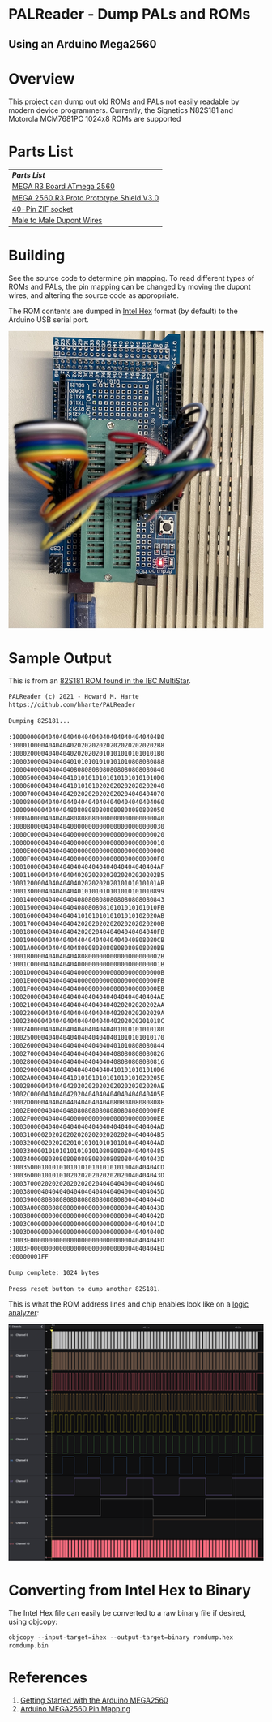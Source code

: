 # PALReader - Dump PALs and ROMs


## Using an Arduino Mega2560


# Overview

This project can dump out old ROMs and PALs not easily readable by modern device programmers.  Currently, the Signetics N82S181 and Motorola MCM7681PC 1024x8 ROMs are supported


# Parts List


<table>
  <tr>
   <td><strong><em>Parts List</em></strong>
   </td>
  </tr>
  <tr>
   <td><a href="https://www.amazon.com/gp/product/B01H4ZLZLQ">MEGA R3 Board ATmega 2560</a>
   </td>
  </tr>
  <tr>
   <td><a href="https://www.amazon.com/gp/product/B082S7V388">MEGA 2560 R3 Proto Prototype Shield V3.0</a>
   </td>
  </tr>
  <tr>
   <td><a href="https://www.amazon.com/gp/product/B07DJ4636K/">40-Pin ZIF socket</a>
   </td>
  </tr>
  <tr>
   <td><a href="https://www.amazon.com/Elegoo-EL-CP-004-Multicolored-Breadboard-arduino/dp/B01EV70C78">Male to Male Dupont Wires</a>
   </td>
  </tr>
</table>



# Building

See the source code to determine pin mapping.  To read different types of ROMs and PALs, the pin mapping can be changed by moving the dupont wires, and altering the source code as appropriate.

The ROM contents are dumped in [Intel Hex](https://en.wikipedia.org/wiki/Intel_HEX) format (by default) to the Arduino USB serial port.

![alt_text](https://raw.githubusercontent.com/hharte/PALReader/master/Pictures/PALReader.JPG "image_tooltip")


# Sample Output

This is from an [82S181 ROM found in the IBC MultiStar](https://github.com/hharte/integrated-business-computers/tree/master/MultiStar).


```
PALReader (c) 2021 - Howard M. Harte
https://github.com/hharte/PALReader

Dumping 82S181...

:1000000004040404040404040404040404040404B0
:1000100004040404020202020202020202020202B8
:1000200004040404020202020101010101010101B0
:100030000404040401010101010101010808080888
:100040000404040408080808080808080808080840
:1000500004040404101010101010101010101010D0
:100060000404040410101010202020202020202040
:100070000404040420202020202020204040404070
:100080000404040440404040404040404040404060
:100090000404040480808080808080808080808050
:1000A0000404040480808080000000000000000040
:1000B0000404040400000000000000000000000030
:1000C0000404040400000000000000000000000020
:1000D0000404040400000000000000000000000010
:1000E0000404040400000000000000000000000000
:1000F00004040404000000000000000000000000F0
:1001000004040404040404040404040404040404AF
:1001100004040404040202020202020202020202B5
:1001200004040404040202020202010101010101AB
:100130000404040404010101010101010101010899
:100140000404040404080808080808080808080843
:1001500004040404040808080810101010101010FB
:1001600004040404041010101010101010102020AB
:10017000040404040420202020202020202020200B
:1001800004040404042020204040404040404040FB
:1001900004040404044040404040404040808080CB
:1001A00004040404048080808080808080808080BB
:1001B000040404040480800000000000000000002B
:1001C000040404040400000000000000000000001B
:1001D000040404040400000000000000000000000B
:1001E00004040404040000000000000000000000FB
:1001F00004040404040000000000000000000000EB
:1002000004040404040404040404040404040404AE
:1002100004040404040404040404020202020202AA
:10022000040404040404040404040202020202029A
:10023000040404040404040404040202020201018C
:100240000404040404040404040401010101010180
:100250000404040404040404040401010101010170
:100260000404040404040404040401010808080844
:100270000404040404040404040408080808080826
:100280000404040404040404040408080808080816
:1002900004040404040404040404101010101010D6
:1002A000040404041010101010101010101020205E
:1002B00004040404202020202020202020202020AE
:1002C000040404042020404040404040404040405E
:1002D000040404044040404040408080808080808E
:1002E00004040404808080808080808080800000FE
:1002F00004040404000000000000000000000000EE
:1003000004040404040404040404040404040404AD
:1003100002020202020202020202020204040404B5
:1003200002020202010101010101010104040404AD
:100330000101010101010101080808080404040485
:10034000080808080808080808080808040404043D
:1003500010101010101010101010101004040404CD
:10036000101010102020202020202020040404043D
:10037000202020202020202040404040040404046D
:10038000404040404040404040404040040404045D
:10039000808080808080808080808080040404044D
:1003A000808080800000000000000000040404043D
:1003B000000000000000000000000000040404042D
:1003C000000000000000000000000000040404041D
:1003D000000000000000000000000000040404040D
:1003E00000000000000000000000000004040404FD
:1003F00000000000000000000000000004040404ED
:00000001FF

Dump complete: 1024 bytes

Press reset button to dump another 82S181.
```


This is what the ROM address lines and chip enables look like on a [logic analyzer](https://www.saleae.com/):

![alt_text](https://raw.githubusercontent.com/hharte/PALReader/master/Pictures/PALReader_LA.png "image_tooltip")


# Converting from Intel Hex to Binary

The Intel Hex file can easily be converted to a raw binary file if desired, using objcopy:


```
objcopy --input-target=ihex --output-target=binary romdump.hex romdump.bin
```



# References



1. [Getting Started with the Arduino MEGA2560](https://www.arduino.cc/en/Guide/ArduinoMega2560)
2. [Arduino MEGA2560 Pin Mapping](https://www.arduino.cc/en/Hacking/PinMapping2560)